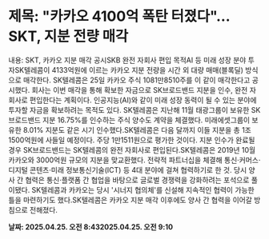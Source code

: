 # **제목: "카카오 4100억 폭탄 터졌다"…SKT, 지분 전량 매각**

  내용: SKT, 카카오 지분 매각 공시SKB 완전 자회사 편입 목적AI 등 미래 성장 분야 투자SK텔레콤이 4133억원에 이르는 카카오 지분 전량을 시간 외 대량 매매(블록딜) 방식으로 매각한다. SK텔레콤은 25일 카카오 주식 1081만8510주를 이 같이 매각한다고 공시했다. 회사는 이번 매각을 통해 확보한 자금으로 SK브로드밴드 지분을 인수, 완전 자회사로 편입한다는 계획이다. 인공지능(AI)와 같이 미래 성장 동력이 될 수 있는 분야에 투자할 자금을 확보하려는 목적도 있다. SK텔레콤은 지난해 11월 태광그룹이 보유한 SK브로드밴드 지분 16.75%를 인수하는 주식 양수도 계약을 체결했다. 미래에셋그룹이 보유한 8.01% 지분도 같은 시기 인수했다.SK텔레콤은 다음 달까지 이들 지분을 총 1조1500억원에 사들일 예정이다. 주당 1만1511원으로 평가한 것이다. 지분 인수가 완료될 경우 SK브로드밴드는 SK텔레콤의 완전 자회사로 편입된다.SK텔레콤은 2019년 10월 카카오와 3000억원 규모의 지분을 맞교환했다. 전략적 파트너십을 체결해 통신·커머스·디지털 콘텐츠·미래 정보통신기술(ICT) 등 4대 분야에 걸쳐 협력하기로 한 것. 당시 양사 간 협력은 통신·플랫폼 간 협업을 바탕으로 글로벌 경쟁력을 강화하려는 포석으로 풀이됐다. SK텔레콤과 카카오는 당시 '시너지 협의체'를 신설해 지속적인 협력이 가능한 틀을 마련하기도 했다.SK텔레콤은 카카오 지분 매각 이후에도 양사 간 협력을 이어갈 방침으로 전해졌다.

  **날짜: 2025.04.25. 오전 8:432025.04.25. 오전 9:10**